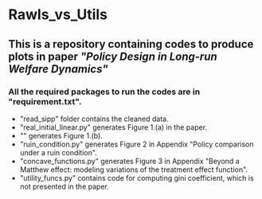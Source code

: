 # Rawls_vs_Utils
## This is a repository containing codes to produce plots in paper _"Policy Design in Long-run Welfare Dynamics"_

### All the required packages to run the codes are in "requirement.txt".

* "read_sipp" folder contains the cleaned data.
* "real_initial_linear.py" generates Figure 1.(a) in the paper. 
* "" generates Figure 1.(b).
* "ruin_condition.py" generates Figure 2 in Appendix "Policy comparison under a ruin condition".
* "concave_functions.py" generates Figure 3 in Appendix "Beyond a Matthew effect: modeling variations of the treatment effect function".
* "utility_funcs.py" contains code for computing gini coefficient, which is not presented in the paper.

